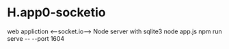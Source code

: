 # H.app0-socketio
 web appliction <--socket.io--> Node server with sqlite3
 node app.js
 npm run serve -- --port 1604
